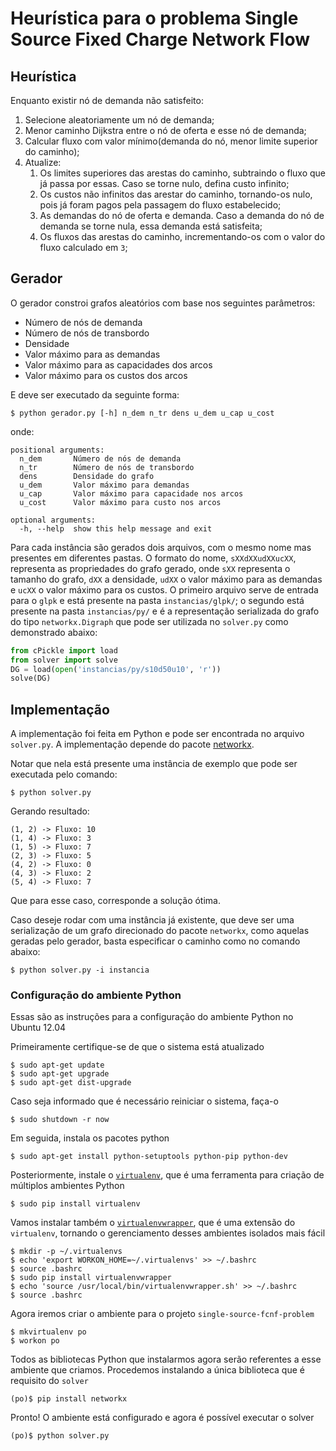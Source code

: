 # Heurística para o problema Single Source Fixed Charge Network Flow

## Heurística

Enquanto existir nó de demanda não satisfeito:

1. Selecione aleatoriamente um nó de demanda;
2. Menor caminho Dijkstra entre o nó de oferta e esse nó de demanda;
3. Calcular fluxo com valor mínimo(demanda do nó, menor limite superior do
caminho);
4. Atualize:
    1. Os limites superiores das arestas do caminho, subtraindo o fluxo que já
    passa por essas. Caso se torne nulo, defina custo infinito;
    2. Os custos não infinitos das arestar do caminho, tornando-os nulo, pois já
     foram pagos pela passagem do fluxo estabelecido;
    3. As demandas do nó de oferta e demanda. Caso a demanda do nó de demanda se
     torne nula, essa demanda está satisfeita;
    4. Os fluxos das arestas do caminho, incrementando-os com o valor do fluxo
    calculado em `3`;


## Gerador

O gerador constroi grafos aleatórios com base nos seguintes parâmetros:

* Número de nós de demanda
* Número de nós de transbordo
* Densidade
* Valor máximo para as demandas
* Valor máximo para as capacidades dos arcos
* Valor máximo para os custos dos arcos

E deve ser executado da seguinte forma:

    $ python gerador.py [-h] n_dem n_tr dens u_dem u_cap u_cost

onde:

    positional arguments:
      n_dem       Número de nós de demanda
      n_tr        Número de nós de transbordo
      dens        Densidade do grafo
      u_dem       Valor máximo para demandas
      u_cap       Valor máximo para capacidade nos arcos
      u_cost      Valor máximo para custo nos arcos

    optional arguments:
      -h, --help  show this help message and exit

Para cada instância são gerados dois arquivos, com o mesmo nome mas presentes em
diferentes pastas. O formato do nome, `sXXdXXudXXucXX`, representa as
propriedades do grafo gerado, onde `sXX` representa o tamanho do grafo, `dXX` a
densidade, `udXX` o valor máximo para as demandas e `ucXX` o valor máximo para
os custos. O primeiro arquivo serve de entrada para o `glpk` e está presente
na pasta `instancias/glpk/`; o segundo está presente na pasta `instancias/py/` e
é a representação serializada do grafo do tipo `networkx.Digraph` que pode ser
utilizada no `solver.py` como demonstrado abaixo:

```python
from cPickle import load
from solver import solve
DG = load(open('instancias/py/s10d50u10', 'r'))
solve(DG)
```


## Implementação

A implementação foi feita em Python e pode ser encontrada no arquivo
`solver.py`. A implementação depende do pacote
[networkx](http://networkx.lanl.gov/index.html).

Notar que nela está presente
uma instância de exemplo que pode ser executada pelo comando:

    $ python solver.py

Gerando resultado:

    (1, 2) -> Fluxo: 10
    (1, 4) -> Fluxo: 3
    (1, 5) -> Fluxo: 7
    (2, 3) -> Fluxo: 5
    (4, 2) -> Fluxo: 0
    (4, 3) -> Fluxo: 2
    (5, 4) -> Fluxo: 7

Que para esse caso, corresponde a solução ótima.

Caso deseje rodar com uma instância já existente, que deve ser uma
serialização de um grafo  direcionado do pacote `networkx`, como aquelas geradas
pelo gerador, basta especificar o
caminho como no comando abaixo:

    $ python solver.py -i instancia

### Configuração do ambiente Python

Essas são as instruções para a configuração do ambiente Python no Ubuntu 12.04

Primeiramente certifique-se de que o sistema está atualizado

    $ sudo apt-get update
    $ sudo apt-get upgrade
    $ sudo apt-get dist-upgrade

Caso seja informado que é necessário reiniciar o sistema, faça-o

    $ sudo shutdown -r now

Em seguida, instala os pacotes python

    $ sudo apt-get install python-setuptools python-pip python-dev

Posteriormente, instale o [`virtualenv`](http://www.virtualenv.org/), que é uma
ferramenta para criação de múltiplos ambientes Python

    $ sudo pip install virtualenv

Vamos instalar também o
[`virtualenvwrapper`](http://www.doughellmann.com/projects/virtualenvwrapper/),
que é uma extensão do `virtualenv`, tornando o gerenciamento desses ambientes
isolados mais fácil

    $ mkdir -p ~/.virtualenvs
    $ echo 'export WORKON_HOME=~/.virtualenvs' >> ~/.bashrc
    $ source .bashrc
    $ sudo pip install virtualenvwrapper
    $ echo 'source /usr/local/bin/virtualenvwrapper.sh' >> ~/.bashrc
    $ source .bashrc

Agora iremos criar o ambiente para o projeto `single-source-fcnf-problem`

    $ mkvirtualenv po
    $ workon po

Todos as bibliotecas Python que instalarmos agora serão referentes a esse
ambiente que criamos. Procedemos instalando a única biblioteca que é requisito
do `solver`

    (po)$ pip install networkx

Pronto! O ambiente está configurado e agora é possível executar o solver

    (po)$ python solver.py